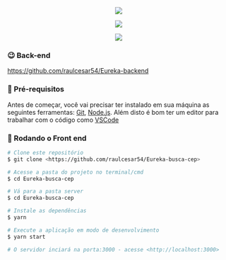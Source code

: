 
<p align="center">
  <img src="https://user-images.githubusercontent.com/50491912/119214090-75433200-ba9a-11eb-8a01-ec3f1d018fbe.png">
</p>
<p align="center">
  <img src="https://user-images.githubusercontent.com/50491912/119214106-93109700-ba9a-11eb-9a8e-9649a3833271.png">
</p>
<p align="center">
  <img src="https://user-images.githubusercontent.com/50491912/119214118-a3c10d00-ba9a-11eb-9143-32c16d849114.png">
</p>

### 😉 Back-end 

https://github.com/raulcesar54/Eureka-backend

### 🙌 Pré-requisitos

Antes de começar, você vai precisar ter instalado em sua máquina as seguintes ferramentas:
[Git](https://git-scm.com), [Node.js](https://nodejs.org/en/). 
Além disto é bom ter um editor para trabalhar com o código como [VSCode](https://code.visualstudio.com/)

### 🎲 Rodando o Front end
```bash
# Clone este repositório
$ git clone <https://github.com/raulcesar54/Eureka-busca-cep>

# Acesse a pasta do projeto no terminal/cmd
$ cd Eureka-busca-cep

# Vá para a pasta server
$ cd Eureka-busca-cep

# Instale as dependências
$ yarn

# Execute a aplicação em modo de desenvolvimento
$ yarn start

# O servidor inciará na porta:3000 - acesse <http://localhost:3000>
```
